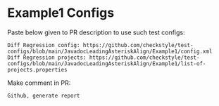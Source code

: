 # Example1 Configs
Paste below given to PR description to use such test configs:
```
Diff Regression config: https://github.com/checkstyle/test-configs/blob/main/JavadocLeadingAsteriskAlign/Example1/config.xml
Diff Regression projects: https://github.com/checkstyle/test-configs/blob/main/JavadocLeadingAsteriskAlign/Example1/list-of-projects.properties
```
Make comment in PR:
```
Github, generate report
```
